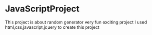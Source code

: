 # JavaScriptProject
This project is about random generator 
very fun exciting project 
I used html,css,javascript,jquery to create this project